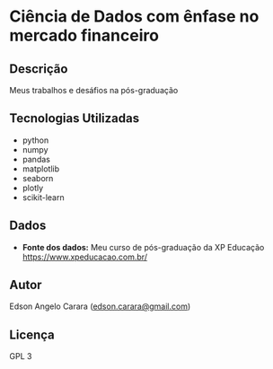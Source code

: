 # Ciência de Dados com ênfase no mercado financeiro

## Descrição
Meus trabalhos e desáfios na pós-graduação

## Tecnologias Utilizadas
* python
* numpy
* pandas
* matplotlib
* seaborn
* plotly
* scikit-learn

## Dados
* **Fonte dos dados:** Meu curso de pós-graduação da XP Educação https://www.xpeducacao.com.br/

## Autor
Edson Angelo Carara (edson.carara@gmail.com)

## Licença
GPL 3

